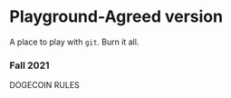 # Playground-Agreed version

A place to play with `git`. Burn it all.

### Fall 2021

DOGECOIN RULES
